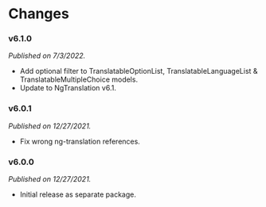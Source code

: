 # Changes

### v6.1.0
_Published on 7/3/2022._

* Add optional filter to TranslatableOptionList, TranslatableLanguageList & TranslatableMultipleChoice models.
* Update to NgTranslation v6.1.

### v6.0.1
_Published on 12/27/2021._

* Fix wrong ng-translation references.

### v6.0.0
_Published on 12/27/2021._

* Initial release as separate package.
